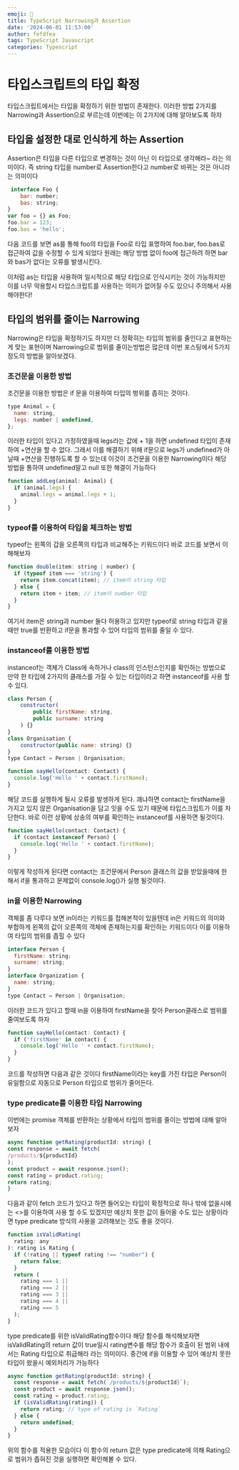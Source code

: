 ```yaml
---
emoji: 🍇
title: TypeScript Narrowing과 Assertion
date: '2024-06-01 11:53:00'
author: fefdfea
tags: TypeScript Javascript
categories: Typescript
---
```


# 타입스크립트의 타입 확정

타입스크립트에서는 타입을 확정하기 위한 방법이 존재한다. 이러한 방법 2가지를 Narrowing과 Assertion으로 부르는데 이번에는 이 2가지에 대해 알아보도록 하자

## 타입을 설정한 대로 인식하게 하는 Assertion

Assertion은 타입을 다른 타입으로 변경하는 것이 아닌 이 타입으로 생각해라~ 라는 의미이다. 즉 string 타입을 number로 Assertion한다고 number로 바뀌는 것은 아니라는 의미이다

```javascript
 interface Foo {
    bar: number;
    bas: string;
}
var foo = {} as Foo;
foo.bar = 123;
foo.bas = 'hello';
```

다음 코드를 보면 as를 통해 foo의 타입을 Foo로 타입 표명하여 foo.bar, foo.bas로 접근하여 값을 수정할 수 있게 되었다 원래는 해당 방법 없이 foo에 접근하려 하면 bar와 bas가 없다는 오류를 발생시킨다.

이처럼 as는 타입을 사용하여 일시적으로 해당 타입으로 인식시키는 것이 가능하지만 이를 너무 악용할시 타입스크립트를 사용하는 의미가 없어질 수도 있으니 주의해서 사용해야한다!

## 타입의 범위를 줄이는 Narrowing

Narrowing은 타입을 확정하기도 하지만 더 정확히는 타입의 범위를 줄인다고 표현하는게 맞는 표현이며 Narrowing으로 범위를 줄이는방법은 많은데 이번 포스팅에서 5가지 정도의 방법을 알아보겠다.

### 조건문을 이용한 방법

조건문을 이용한 방법은 if 문을 이용하여 타입의 벙위를 좁히는 것이다.

```javascript
type Animal = {
  name: string,
  legs: number | undefined,
};
```

이러한 타입이 있다고 가정하였을때 legs라는 값에 + 1을 하면 undefined 타입이 존재하여 +연산을 할 수 없다. 그래서 이를 해결하기 위해 if문으로 legs가 undefined가 아닐때 +연산을 진행하도록 할 수 있는데 이것이 조건문을 이용한 Narrowing이다 해당 방법을 통하여 undefined말고 null 또한 해결이 가능하다

```javascript
function addLeg(animal: Animal) {
  if (animal.legs) {
    animal.legs = animal.legs + 1;
  }
}
```

### typeof를 이용하여 타입을 체크하는 방법

typeof는 왼쪽의 갑을 오른쪽의 타입과 비교해주는 키워드이다 바로 코드를 보면서 이해해보자

```javascript
function double(item: string | number) {
  if (typeof item === 'string') {
    return item.concat(item); // item이 string 타입
  } else {
    return item + item; // item이 number 타입
  }
}
```

여기서 item은 string과 number 둘다 허용하고 있지만 typeof로 string 타입과 같을때만 true를 반환하고 if문을 통과할 수 있어 타입의 범위를 줄일 수 있다.

### instanceof를 이용한 방법

instanceof는 객체가 Class에 속하거나 class의 인스턴스인지를 확인하는 방법으로 만약 한 타입에 2가지의 클래스를 가질 수 있는 타입이라고 하면 instanceof를 사용 할 수 있다.

```javascript
class Person {
    constructor(
        public firstName: string,
        public surname: string
    ) {}
}
class Organisation {
    constructor(public name: string) {}
}
type Contact = Person | Organisation;
```

```javascript
function sayHello(contact: Contact) {
  console.log('Hello ' + contact.firstName);
}
```

해당 코드를 실행하게 될시 오류를 발생하게 된다. 괘냐하면 contact는 firstName을 가지고 있지 않은 Organisation을 담고 잇을 수도 있기 때문에 타입스크립트가 이를 차단한다. 바로 이런 상황에 상송의 여부를 확인하는 instanceof를 사용하면 될것이다.

```javascript
function sayHello(contact: Contact) {
  if (contact instanceof Person) {
    console.log('Hello ' + contact.firstName);
  }
}
```

이렇게 작성하게 된다면 contact는 조건문에서 Person 클래스의 값을 받았을때에 한해서 if을 통과하고 문제없이 console.log()가 실행 될것이다.

### in을 이용한 Narrowing

객체를 좀 다루다 보면 in이라는 키워드를 접해본적이 있을텐데 in은 키워드의 의미와 부합하게 왼쪽의 값이 오른쪽의 객체에 존재하는지를 확인하는 키워드이다 이를 이용하여 타입의 범위를 좁힐 수 있다

```javascript
interface Person {
  firstName: string;
  surname: string;
}
interface Organization {
  name: string;
}
type Contact = Person | Organisation;
```

이러한 코드가 있다고 할때 in을 이용하여 firstName을 찾아 Person클래스로 범위를 줄여보도록 하자

```javascript
function sayHello(contact: Contact) {
  if ('firstName' in contact) {
    console.log('Hello ' + contact.firstName);
  }
}
```

코드를 작성하면 다음과 같은 것이다 firstName이라는 key를 가진 타입은 Person이 유일함으로 자동으로 Person 타입으로 범위가 줄어든다.

### type predicate를 이용한 타입 Narrowing

이번에는 promise 객체를 반환하는 상황에서 타입의 범위를 줄이는 방법에 대해 알아보자

```javascript
async function getRating(productId: string) {
const response = await fetch(
/products/${productId}
);
const product = await response.json();
const rating = product.rating;
return rating;
}
```

다음과 같이 fetch 코드가 있다고 하면 들어오는 타입이 확정적으로 하나 밖에 없을시에는 <>를 이용하여 사용 할 수도 있겠지만 예상치 못한 값이 들어올 수도 있는 상황이라면 type predicate 방식의 사용을 고려해보는 것도 좋을 것이다.

```javascript
function isValidRating(
  rating: any
): rating is Rating {
  if (!rating || typeof rating !== "number") {
    return false;
  }
  return (
    rating === 1 ||
    rating === 2 ||
    rating === 3 ||
    rating === 4 ||
    rating === 5
  );
}
```

type predicate를 위한 isValidRating함수이다 해당 함수를 해석해보자면 isValidRating의 return 값이 true일시 rating변수를 해당 함수가 호출이 된 범위 내에서는 Rating 타입으로 취급해라 라는 의미이다. 중간에 if을 이용할 수 있어 예상치 못한 타입이 왔을시 예외처리가 가능하다

```javascript
async function getRating(productId: string) {
  const response = await fetch(`/products/${productId}`);
  const product = await response.json();
  const rating = product.rating;
  if (isValidRating(rating)) {
    return rating; // type of rating is `Rating`
  } else {
    return undefined;
  }
}
```

위의 함수를 적용한 모습이다 이 함수의 return 값은 type predicate에 의해 Rating으로 범위가 좁혀진 것을 실행하면 확인해볼 수 있다.
